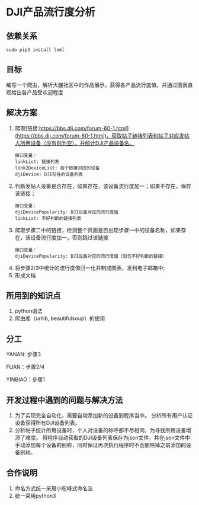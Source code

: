 # DJI产品流行度分析

## 依赖关系

    sudo pip3 install lxml
 
## 目标
 
编写一个爬虫，解析大疆社区中的作品展示，获得各产品流行度值，并通过图表直观给出各产品受欢迎程度
 
## 解决方案
 
1. 爬取[链接:https://bbs.dji.com/forum-60-1.html](https://bbs.dji.com/forum-60-1.html)，获取帖子链接列表和帖子对应发帖人所用设备（没有则为空），并统计DJI产品设备名。
    ```
    接口变量：
    linkList: 链接列表
    link2DeviceList: 每个链接对应的设备
    djiDevice: DJI存在的设备列表
    ```
2. 判断发帖人设备是否存在，如果存在，该设备流行度加一；如果不存在，保存该链接；
    ```
    接口变量：
    djiDevicePopularity: DJI设备对应的流行度值
    linkList: 不好判断的链接列表
    ```
3. 爬取步骤二中的链接，检测整个页面是否出现步骤一中的设备名称，如果存在，该设备流行度加一，否则跳过该链接
    ```
    接口变量：
    djiDevicePopularity: DJI设备对应的流行度值（包含不好判断的链接）
    ```
4. 将步骤2/3中统计的流行度值归一化并制成图表，发到电子邮箱中; 
5. 形成文档

## 所用到的知识点

1. python语法
2. 爬虫库（urllib, beautifulsoup）的使用
 
## 分工
 
YANAN: 步骤3 
 
FUAN：步骤2/4 
 
YINBIAO：步骤1 

## 开发过程中遇到的问题与解决方法

1. 为了实现完全自动化，需要自动添加新的设备到程序当中。
        分析所有用户认证设备获得所有DJI设备列表。
2. 分析帖子统计所用设备时，个人对设备的称呼都不尽相同，为寻找所用设备增添了难度。
        将程序自动获取的DJI设备列表保存为json文件，并在json文件中手动添加每个设备的别称，同时保证再次执行程序时不会删除掉之前添加的设备别称。
 
## 合作说明
 
1. 命名方式统一采用小驼峰式命名法
2. 统一采用python3
